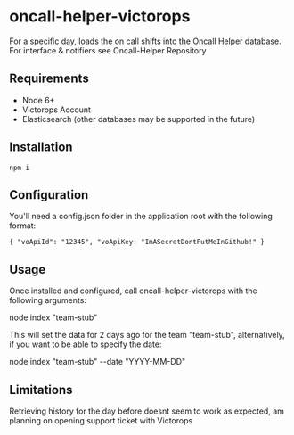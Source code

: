 # oncall-helper-victorops

For a specific day, loads the on call shifts into the Oncall Helper database. For interface & notifiers see Oncall-Helper Repository

## Requirements
 - Node 6+
 - Victorops Account
 - Elasticsearch (other databases may be supported in the future)

## Installation

`npm i`

## Configuration

You'll need a config.json folder in the application root with the following format: 

`{ "voApiId": "12345", "voApiKey: "ImASecretDontPutMeInGithub!" }`

## Usage

Once installed and configured, call oncall-helper-victorops with the following arguments:

node index "team-stub"

This will set the data for 2 days ago for the team "team-stub", alternatively, if you want to be able to specify the date:

node index "team-stub" --date "YYYY-MM-DD"

## Limitations

Retrieving history for the day before doesnt seem to work as expected, am planning on opening support ticket with Victorops
